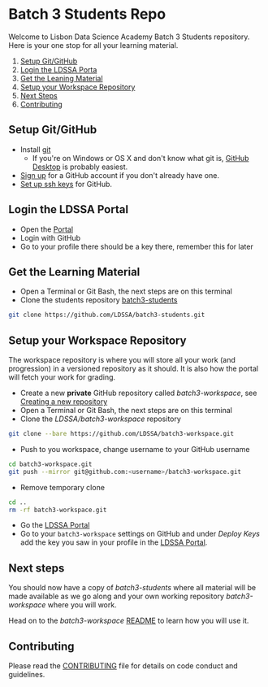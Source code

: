# Batch 3 Students Repo

Welcome to Lisbon Data Science Academy Batch 3 Students repository.
Here is your one stop for all your learning material.

1. [Setup Git/GitHub](#setup-gitgithub)
1. [Login the LDSSA Porta](#login-the-ldssa-portal)
1. [Get the Leaning Material](#get-the-learning-material)
1. [Setup your Workspace Repository](#setup-your-workspace-repository)
1. [Next Steps](#next-steps)
1. [Contributing](#contributing)

## Setup Git/GitHub

* Install [git](https://git-scm.com/)
    - If you're on Windows or OS X and don't know what git is, [GitHub Desktop](https://desktop.github.com/) is probably easiest.
* [Sign up](https://github.com/join) for a GitHub account if you don't already have one.
* [Set up ssh keys](https://help.github.com/articles/connecting-to-github-with-ssh/)
for GitHub.

## Login the LDSSA Portal

* Open the [Portal](https://portal.lisbondatascience.org)
* Login with GitHub
* Go to your profile there should be a key there, remember this for later

## Get the Learning Material

* Open a Terminal or Git Bash, the next steps are on this terminal
* Clone the students repository [batch3-students](https://github.com/LDSSA/batch3-students)
```bash
git clone https://github.com/LDSSA/batch3-students.git
```

## Setup your Workspace Repository

The workspace repository is where you will store all your work 
(and progression) in a versioned repository as it should.
It is also how the portal will fetch your work for grading.

* Create a new **private** GitHub repository called *batch3-workspace*, see 
[Creating a new repository](https://help.github.com/en/articles/creating-a-new-repository)
* Open a Terminal or Git Bash, the next steps are on this terminal
* Clone the *LDSSA/batch3-workspace* repository
```bash
git clone --bare https://github.com/LDSSA/batch3-workspace.git
```
* Push to you workspace, change username to your GitHub username
```bash
cd batch3-workspace.git
git push --mirror git@github.com:<username>/batch3-workspace.git
```
* Remove temporary clone
```bash
cd ..
rm -rf batch3-workspace.git
```
* Go the [LDSSA Portal](https)
* Go to your `batch3-workspace` settings on GitHub and under *Deploy Keys*
add the key you saw in your profile in the 
[LDSSA Portal](https://portal.lisbondatascience.org).

## Next steps
You should now have a copy of *batch3-students* where all material will
be made available as we go along and your own working repository 
*batch3-workspace* where you will work.

Head on to the *batch3-workspace* [README](https://github.com/LDSSA/batch3-workspace)
to learn how you will use it.

## Contributing

Please read the [CONTRIBUTING](CONTRIBUTING.md) file for details on code 
conduct and guidelines.
